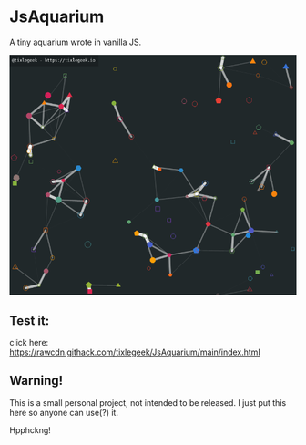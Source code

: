 # JsAquarium

A tiny aquarium wrote in vanilla JS.

![](./README.assets/screenshot.gif)

## Test it:

click here: https://rawcdn.githack.com/tixlegeek/JsAquarium/main/index.html


## Warning!

This is a small personal project, not intended to be released. I just put this here so anyone can use(?) it.



Hpphckng!
